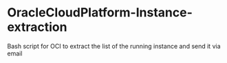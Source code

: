 # OracleCloudPlatform-Instance-extraction
Bash script for OCI to extract the list of the running instance and send it via email
